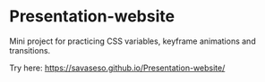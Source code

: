 # Presentation-website
Mini project for practicing CSS variables, keyframe animations and transitions.

Try here: https://savaseso.github.io/Presentation-website/
